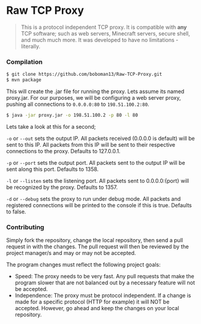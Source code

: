 Raw TCP Proxy
=====

> This is a protocol independent TCP proxy. It is compatible with **any** TCP software; such as web servers, Minecraft servers, secure shell, and much much more. It was developed to have no limitations - literally.

### Compilation
```bash
$ git clone https://github.com/boboman13/Raw-TCP-Proxy.git
$ mvn package
```

This will create the .jar file for running the proxy. Lets assume its named proxy.jar. For our purposes, we will be configuring a web server proxy, pushing all connections to `0.0.0.0:80` to `198.51.100.2:80`.

```bash
$ java -jar proxy.jar -o 198.51.100.2 -p 80 -l 80
```

Lets take a look at this for a second;

`-o` or `--out` sets the output IP. All packets received (0.0.0.0 is default) will be sent to this IP. All packets from this IP will be sent to their respective connections to the proxy. Defaults to 127.0.0.1.

`-p` or `--port` sets the output port. All packets sent to the output IP will be sent along this port. Defaults to 1358.

`-l` or `--listen` sets the listening port. All packets sent to 0.0.0.0:{port} will be recognized by the proxy. Defaults to 1357.

`-d` or `--debug` sets the proxy to run under debug mode. All packets and registered connections will be printed to the console if this is true. Defaults to false.

### Contributing
Simply fork the repository, change the local repository, then send a pull request in with the changes. The pull request will then be reviewed by the project manager/s and may or may not be accepted.

The program changes must reflect the following project goals:
* Speed: The proxy needs to be very fast. Any pull requests that make the program slower that are not balanced out by a necessary feature will not be accepted.
* Independence: The proxy must be protocol independent. If a change is made for a specific protocol (HTTP for example) it will NOT be accepted. However, go ahead and keep the changes on your local repository.